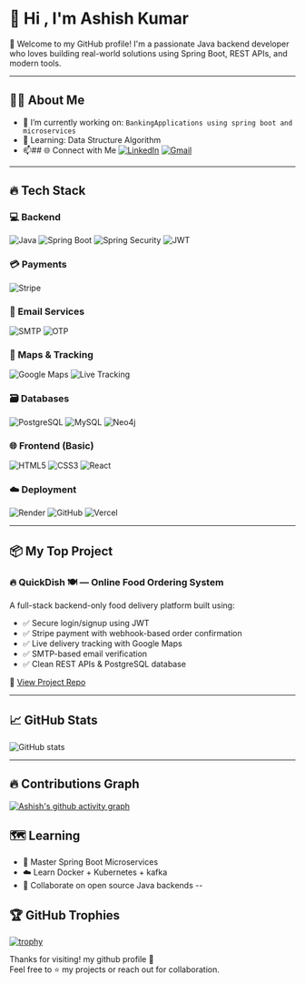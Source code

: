 # 👋 Hi , I'm Ashish Kumar

🚀 Welcome to my GitHub profile! I'm a passionate Java backend developer who loves building real-world solutions using Spring Boot, REST APIs, and modern tools.

---

## 🧑‍💻 About Me

- 🔭 I’m currently working on: `BankingApplications using spring boot and microservices` 
- 🌱 Learning: Data Structure Algorithm
- 📫## 🌐 Connect with Me
[![LinkedIn](https://img.shields.io/badge/LinkedIn-blue?style=flat-square&logo=linkedin&logoColor=white)](https://www.linkedin.com/in/ashish-kumar-123456789/)
[![Gmail](https://img.shields.io/badge/Gmail-D14836?style=flat-square&logo=gmail&logoColor=white)](mailto:your.email@gmail.com)


---
## 🔥 Tech Stack

### 💻 Backend  
![Java](https://img.shields.io/badge/Java-%23ED8B00.svg?style=flat-square&logo=java&logoColor=white)
![Spring Boot](https://img.shields.io/badge/Spring%20Boot-6DB33F?style=flat-square&logo=spring-boot&logoColor=white)
![Spring Security](https://img.shields.io/badge/Spring%20Security-6DB33F?style=flat-square&logo=spring&logoColor=white)
![JWT](https://img.shields.io/badge/JWT-black?style=flat-square&logo=json-web-tokens&logoColor=white)

### 💳 Payments  
![Stripe](https://img.shields.io/badge/Stripe-6772e5?style=flat-square&logo=stripe&logoColor=white)

### 📧 Email Services  
![SMTP](https://img.shields.io/badge/SMTP-FF0000?style=flat-square&logo=gmail&logoColor=white)
![OTP](https://img.shields.io/badge/OTP%20Verification-blue?style=flat-square)

### 📍 Maps & Tracking  
![Google Maps](https://img.shields.io/badge/Google%20Maps-4285F4?style=flat-square&logo=googlemaps&logoColor=white)
![Live Tracking](https://img.shields.io/badge/Live%20Tracking-yellowgreen?style=flat-square)

### 🗃️ Databases  
![PostgreSQL](https://img.shields.io/badge/PostgreSQL-316192?style=flat-square&logo=postgresql&logoColor=white)
![MySQL](https://img.shields.io/badge/MySQL-005C84?style=flat-square&logo=mysql&logoColor=white)
![Neo4j](https://img.shields.io/badge/Neo4j-4581C4?style=flat-square&logo=neo4j&logoColor=white)

### 🌐 Frontend (Basic)  
![HTML5](https://img.shields.io/badge/HTML5-E34F26?style=flat-square&logo=html5&logoColor=white)
![CSS3](https://img.shields.io/badge/CSS3-1572B6?style=flat-square&logo=css3&logoColor=white)
![React](https://img.shields.io/badge/React-20232A?style=flat-square&logo=react&logoColor=61DAFB)

### ☁️ Deployment  
![Render](https://img.shields.io/badge/Render-46E3B7?style=flat-square&logo=render&logoColor=black)
![GitHub](https://img.shields.io/badge/GitHub-181717?style=flat-square&logo=github&logoColor=white)
![Vercel](https://img.shields.io/badge/Vercel-000000?style=flat-square&logo=vercel&logoColor=white)



---

## 📦 My Top Project

### 🔥 QuickDish 🍽️ — Online Food Ordering System
A full-stack backend-only food delivery platform built using:

- ✅ Secure login/signup using JWT
- ✅ Stripe payment with webhook-based order confirmation
- ✅ Live delivery tracking with Google Maps
- ✅ SMTP-based email verification
- ✅ Clean REST APIs & PostgreSQL database

🔗 [View Project Repo](https://github.com/ashishpatel0856/QuickDish)

---

## 📈 GitHub Stats

![GitHub stats](https://github-readme-stats.vercel.app/api?username=ashishpatel0856&show_icons=true&theme=radical)


---


## 🔥 Contributions Graph

[![Ashish's github activity graph](https://github-readme-activity-graph.vercel.app/graph?username=ashishpatel0856&theme=react-dark)](https://github.com/ashishpatel0856)


## 🗺️ Learning

- 🚀 Master Spring Boot Microservices
- ☁️ Learn Docker + Kubernetes + kafka
- 🤝 Collaborate on open source Java backends
--
## 🏆 GitHub Trophies

[![trophy](https://github-profile-trophy.vercel.app/?username=ashishpatel0856&theme=radical&margin-w=10&margin-h=15)](https://github.com/ryo-ma/github-profile-trophy)


Thanks for visiting! my github profile 🙌  
Feel free to ⭐ my projects or reach out for collaboration.
